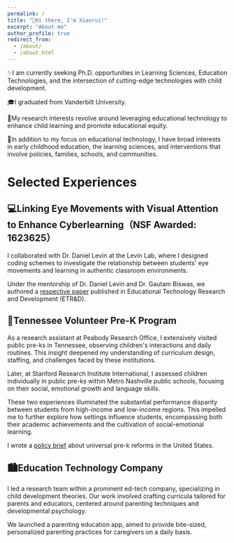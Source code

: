 ```yaml
---
permalink: /
title: "👋Hi there, I'm Xiaorui!"
excerpt: "About me"
author_profile: true
redirect_from: 
  - /about/
  - /about.html
---
```


✨I am currently seeking Ph.D. opportunities in Learning Sciences, Education Technologies, and the intersection of cutting-edge technologies with child development.

🎓I graduated from Vanderbilt University.

📖My research interests revolve around leveraging educational technology to enhance child learning and promote educational equity.

📒In addition to my focus on educational technology, I have broad interests in early childhood education, the learning sciences, and interventions that involve policies, families, schools, and communities.

# Selected Experiences

## 💻Linking Eye Movements with Visual Attention to Enhance Cyberlearning（NSF Awarded: 1623625）

I collaborated with Dr. Daniel Levin at the Levin Lab, where I designed coding schemes to investigate the relationship between students' eye movements and learning in authentic classroom environments.

Under the mentorship of Dr. Daniel Levin and Dr. Gautam Biswas, we authored a [respective paper](https://link.springer.com/article/10.1007/s11423-022-10154-4) published in Educational Technology Research and Development (ETR&D).

## 🧒Tennessee Volunteer Pre-K Program 

As a research assistant at Peabody Research Office, I extensively visited public pre-ks in Tennessee, observing children's interactions and daily routines. This insight deepened my understanding of curriculum design, staffing, and challenges faced by these institutions.

Later, at Stanford Research Institute International, I assessed children individually in public pre-ks within Metro Nashville public schools, focusing on their social, emotional growth and language skills.

These two experiences illuminated the substantial performance disparity between students from high-income and low-income regions. This impelled me to further explore how settings influence students, encompassing both their academic achievements and the cultivation of social-emotional learning.

I wrote a [policy brief](https://docs.google.com/document/d/1kQ7RPy9uthdIGAMH6nhLQLUh4KZXnlrIH0HPyjza99c/edit?usp=sharing) about universal pre-k reforms in the United States.

## 🏙️Education Technology Company 

I led a research team within a prominent ed-tech company, specializing in child development theories. Our work involved crafting curricula tailored for parents and educators, centered around parenting techniques and developmental psychology.

We launched a parenting education app, aimed to provide bite-sized, personalized parenting practices for caregivers on a daily basis.







